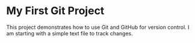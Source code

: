 # My First Git Project
This project demonstrates how to use Git and GitHub for version control.
I am starting with a simple text file to track changes.
